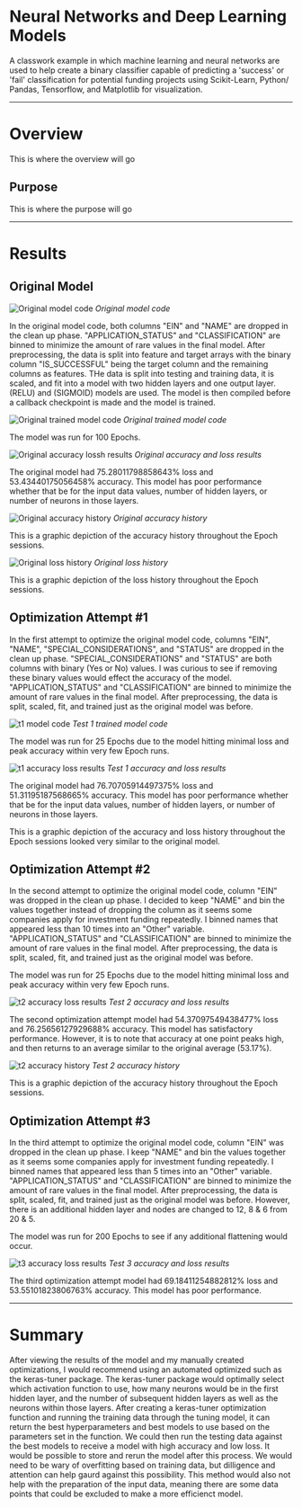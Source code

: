 # Neural Networks and Deep Learning Models
A classwork example in which machine learning and neural networks are used to help create a binary classifier capable of predicting a 'success' or 'fail' classification for potential funding projects using Scikit-Learn, Python/ Pandas, Tensorflow, and Matplotlib for visualization.

---

# Overview
This is where the overview will go

## Purpose
This is where the purpose will go

---

# Results 
## Original Model
![Original model code](/Resources/original_model_code.png)
*Original model code*

In the original model code, both columns "EIN" and "NAME" are dropped in the clean up phase. "APPLICATION_STATUS" and "CLASSIFICATION" are binned to minimize the amount of rare values in the final model. After preprocessing, the data is split into feature and target arrays with the binary column "IS_SUCCESSFUL" being the target column and the remaining columns as features. THe data is split into testing and training data, it is scaled, and fit into a model with two hidden layers and one output layer. (RELU) and (SIGMOID) models are used. The model is then compiled before a callback checkpoint is made and the model is trained. 

![Original trained model code](/Resources/original_trained_model_code.png)
*Original trained model code*

The model was run for 100 Epochs.

![Original accuracy lossh results](/Resources/original_accuracy_loss.png)
*Original accuracy and loss results*

The original model had 75.28011798858643% loss and 53.43440175056458% accuracy. This model has poor performance whether that be for the input data values, number of hidden layers, or number of neurons in those layers. 

![Original accuracy history](/Resources/original_accuracy_history.png)
*Original accuracy history*

This is a graphic depiction of the accuracy history throughout the Epoch sessions.

![Original loss history](/Resources/original_loss_history.png)
*Original loss history*

This is a graphic depiction of the loss history throughout the Epoch sessions.

## Optimization Attempt #1 
In the first attempt to optimize the original model code, columns "EIN", "NAME", "SPECIAL_CONSIDERATIONS", and "STATUS" are dropped in the clean up phase. "SPECIAL_CONSIDERATIONS" and "STATUS" are both columns with binary (Yes or No) values. I was curious to see if removing these binary values would effect the accuracy of the model.  "APPLICATION_STATUS" and "CLASSIFICATION" are binned to minimize the amount of rare values in the final model. After preprocessing, the data is split, scaled, fit, and trained just as the original model was before. 

![t1 model code](/Resources/t1_trained_model_code.png)
*Test 1 trained model code*

The model was run for 25 Epochs due to the model hitting minimal loss and peak accuracy within very few Epoch runs.

![t1 accuracy loss results](/Resources/t1_accuracy_loss.png)
*Test 1 accuracy and loss results*

The original model had 76.70705914497375% loss and 51.31195187568665% accuracy. This model has poor performance whether that be for the input data values, number of hidden layers, or number of neurons in those layers. 

This is a graphic depiction of the accuracy and loss history throughout the Epoch sessions looked very similar to the original model.

## Optimization Attempt #2 
In the second attempt to optimize the original model code, column "EIN" was dropped in the clean up phase. I decided to keep "NAME" and bin the values together instead of dropping the column as it seems some companies apply for investment funding repeatedly. I binned names that appeared less than 10 times into an "Other" variable.  "APPLICATION_STATUS" and "CLASSIFICATION" are binned to minimize the amount of rare values in the final model. After preprocessing, the data is split, scaled, fit, and trained just as the original model was before. 

The model was run for 25 Epochs due to the model hitting minimal loss and peak accuracy within very few Epoch runs.

![t2 accuracy loss results](/Resources/t2_accuracy_loss.png)
*Test 2 accuracy and loss results*

The second optimization attempt model had 54.37097549438477% loss and 76.25656127929688% accuracy. This model has satisfactory performance. However, it is to note that accuracy at one point peaks high, and then returns to an average similar to the original average (53.17%).

![t2 accuracy history](/Resources/t2_accuracy_history.png)
*Test 2 accuracy history*

This is a graphic depiction of the accuracy history throughout the Epoch sessions.

## Optimization Attempt #3 
In the third attempt to optimize the original model code, column "EIN" was dropped in the clean up phase. I keep "NAME" and bin the values together as it seems some companies apply for investment funding repeatedly. I binned names that appeared less than 5 times into an "Other" variable.  "APPLICATION_STATUS" and "CLASSIFICATION" are binned to minimize the amount of rare values in the final model. After preprocessing, the data is split, scaled, fit, and trained just as the original model was before. However, there is an additional hidden layer and nodes are changed to 12, 8 & 6 from 20 & 5. 

The model was run for 200 Epochs to see if any additional flattening would occur.

![t3 accuracy loss results](/Resources/t3_accuracy_loss.png)
*Test 3 accuracy and loss results*

The third optimization attempt model had 69.18411254882812% loss and 53.55101823806763% accuracy. This model has poor performance. 

---

# Summary
After viewing the results of the model and my manually created optimizations, I would recommend using an automated optimized such as the keras-tuner package. The keras-tuner package would optimally select which activation function to use, how many neurons would be in the first hidden layer, and the number of subsequent hidden layers as well as the neurons within those layers. 
After creating a keras-tuner optimization function and running the training data through the tuning model, it can return the best hyperparameters and best models to use based on the parameters set in the function. We could then run the testing data against the best models to receive a model with high accuracy and low loss. It would be possible to store and rerun the model after this process. 
We would need to be wary of overfitting based on training data, but dilligence and attention can help gaurd against this possibility. This method would also not help with the preparation of the input data, meaning there are some data points that could be excluded to make a more efficienct model.
